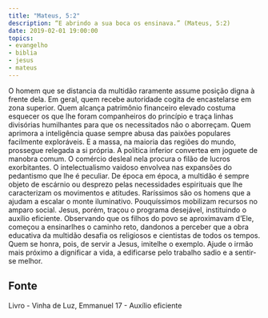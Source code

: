 ```yaml
---
title: "Mateus, 5:2"
description: “E abrindo a sua boca os ensinava.” (Mateus, 5:2)
date: 2019-02-01 19:00:00
topics: 
- evangelho
- biblia
- jesus
- mateus
---
```


O homem que se distancia da multidão raramente assume posição digna à
frente dela.
Em geral, quem recebe autoridade cogita de encastelar­se em zona superior.
Quem alcança patrimônio financeiro elevado costuma esquecer os que lhe
foram companheiros do princípio e traça linhas divisórias humilhantes para que os
necessitados não o aborreçam.
Quem aprimora a inteligência quase sempre abusa das paixões populares
facilmente exploráveis.
E a massa, na maioria das regiões do mundo, prossegue relegada a si
própria.
A política inferior converte­a em joguete de manobra comum.
O comércio desleal nela procura o filão de lucros exorbitantes.
O intelectualismo vaidoso envolve­a nas expansões do pedantismo que lhe
é peculiar.
De época em época, a multidão é sempre objeto de escárnio ou desprezo
pelas necessidades espirituais que lhe caracterizam os movimentos e atitudes.
Raríssimos são os homens que a ajudam a escalar o monte iluminativo.
Pouquíssimos mobilizam recursos no amparo social.
Jesus, porém, traçou o programa desejável, instituindo o auxílio eficiente.
Observando que os filhos do povo se aproximavam d’Ele, começou a ensinar­lhes o
caminho reto, dando­nos a perceber que a obra educativa da multidão desafia os
religiosos e cientistas de todos os tempos.
Quem se honra, pois, de servir a Jesus, imite­lhe o exemplo.
Ajude o irmão mais próximo a dignificar a vida, a edificar­se pelo trabalho
sadio e a sentir­se melhor.




## Fonte
Livro - Vinha de Luz, Emmanuel
17 - Auxílio eficiente
